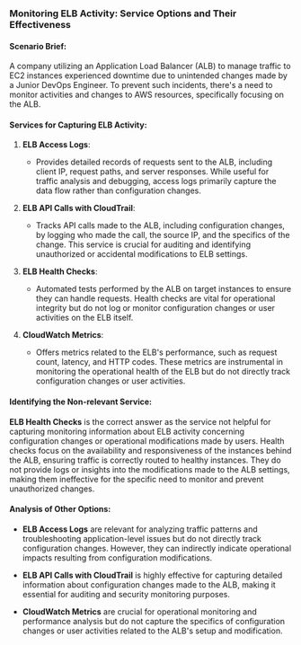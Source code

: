 ### Monitoring ELB Activity: Service Options and Their Effectiveness

#### Scenario Brief:

A company utilizing an Application Load Balancer (ALB) to manage traffic to EC2 instances experienced downtime due to unintended changes made by a Junior DevOps Engineer. To prevent such incidents, there's a need to monitor activities and changes to AWS resources, specifically focusing on the ALB.

#### Services for Capturing ELB Activity:

1. **ELB Access Logs**:
    
    - Provides detailed records of requests sent to the ALB, including client IP, request paths, and server responses. While useful for traffic analysis and debugging, access logs primarily capture the data flow rather than configuration changes.
2. **ELB API Calls with CloudTrail**:
    
    - Tracks API calls made to the ALB, including configuration changes, by logging who made the call, the source IP, and the specifics of the change. This service is crucial for auditing and identifying unauthorized or accidental modifications to ELB settings.
3. **ELB Health Checks**:
    
    - Automated tests performed by the ALB on target instances to ensure they can handle requests. Health checks are vital for operational integrity but do not log or monitor configuration changes or user activities on the ELB itself.
4. **CloudWatch Metrics**:
    
    - Offers metrics related to the ELB's performance, such as request count, latency, and HTTP codes. These metrics are instrumental in monitoring the operational health of the ELB but do not directly track configuration changes or user activities.

#### Identifying the Non-relevant Service:

**ELB Health Checks** is the correct answer as the service not helpful for capturing monitoring information about ELB activity concerning configuration changes or operational modifications made by users. Health checks focus on the availability and responsiveness of the instances behind the ALB, ensuring traffic is correctly routed to healthy instances. They do not provide logs or insights into the modifications made to the ALB settings, making them ineffective for the specific need to monitor and prevent unauthorized changes.

#### Analysis of Other Options:

- **ELB Access Logs** are relevant for analyzing traffic patterns and troubleshooting application-level issues but do not directly track configuration changes. However, they can indirectly indicate operational impacts resulting from configuration modifications.
    
- **ELB API Calls with CloudTrail** is highly effective for capturing detailed information about configuration changes made to the ALB, making it essential for auditing and security monitoring purposes.
    
- **CloudWatch Metrics** are crucial for operational monitoring and performance analysis but do not capture the specifics of configuration changes or user activities related to the ALB's setup and modification.